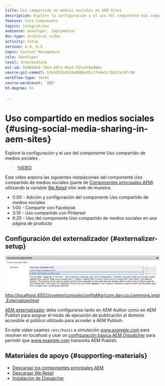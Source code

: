 ```yaml
---
title: Uso compartido en medios sociales en AEM Sites
description: Explore la configuración y el uso del componente Uso compartido de medios sociales .
feature: Core Components
topics: integrations
audience: developer, implementer
doc-type: technical video
activity: setup
version: 6.4, 6.5
topic: Content Management
role: Developer
level: Intermediate
exl-id: 569069e8-7964-49f1-96ed-7dfa4f8ed96c
source-git-commit: b3e9251bdb18a008be95c1fa9e5c79252a74fc98
workflow-type: tm+mt
source-wordcount: '203'
ht-degree: 6%

---
```


# Uso compartido en medios sociales {#using-social-media-sharing-in-aem-sites}

Explore la configuración y el uso del componente Uso compartido de medios sociales .

>[!VIDEO](https://video.tv.adobe.com/v/18897?quality=12&learn=on)

Este vídeo explora las siguientes instalaciones del componente Uso compartido de medios sociales (parte de [Componentes principales AEM](https://experienceleague.adobe.com/docs/experience-manager-core-components/using/introduction.html?lang=es)) utilizando la variable [We.Retail](https://github.com/Adobe-Marketing-Cloud/aem-sample-we-retail#weretail) sitio web de muestra.

* 0:00 - Adición y configuración del componente Uso compartido de medios sociales
* 1:00 - Compartir con Facebook
* 3:10 - Uso compartido con Pinterest
* 6:25 - Uso del componente Uso compartido de medios sociales en una página de producto

## Configuración del externalizador {#externalizer-setup}

![Externalizador de vínculos de CQ de día](assets/externalizer.png)

[http://localhost:4502/system/console/configMgr/com.day.cq.commons.impl.ExternalizerImpl](http://localhost:4502/system/console/configMgr/com.day.cq.commons.impl.ExternalizerImpl)

[AEM externalizador](https://helpx.adobe.com/experience-manager/6-5/sites/developing/using/externalizer.html) debe configurarse tanto en AEM Author como en AEM Publish para asignar el modo de ejecución de publicación al dominio accesible al público utilizado para acceder a AEM Publish.

En este vídeo usamos `/etc/hosts` a simulación *www.example.com* para resolver en localhost y usar un [configuración básica AEM Dispatcher](https://experienceleague.adobe.com/docs/experience-manager-dispatcher/using/getting-started/dispatcher-install.html) para permitir que www.example.com transmita AEM Publish.

## Materiales de apoyo {#supporting-materials}

* [Descargar los componentes principales AEM](https://github.com/adobe/aem-core-wcm-components/releases)
* [Descargar We.Retail](https://github.com/Adobe-Marketing-Cloud/aem-sample-we-retail/releases)
* [Instalación de Dispatcher](https://experienceleague.adobe.com/docs/experience-manager-dispatcher/using/getting-started/dispatcher-install.html)
